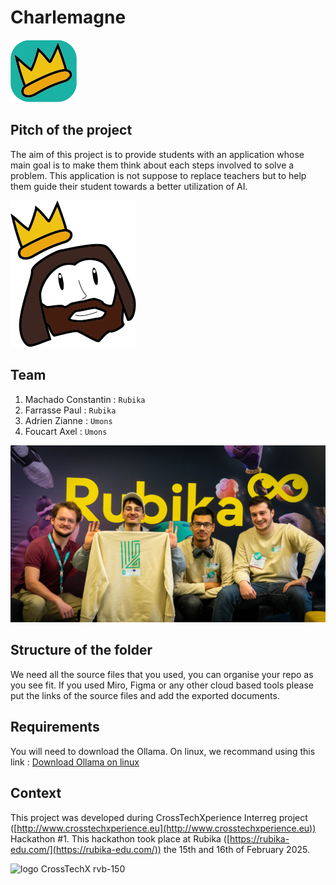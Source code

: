 # Charlemagne
![alt text](./assets/logo_charlemagne.png)


## Pitch of the project

The aim of this project is to provide students with an application whose main goal is to make them think about each steps involved to solve a problem. This application is not suppose to replace teachers but to help them guide their student towards a better utilization of AI.


![alt text](./assets/mascott.png)

## Team


1. Machado Constantin : `Rubika`
2. Farrasse Paul : `Rubika`
3. Adrien Zianne : `Umons`
3. Foucart Axel : `Umons`

![alt text](./assets/GroupPicture.jpg)

## Structure of the folder

We need all the source files that you used, you can organise your repo as you see fit.
If you used Miro, Figma or any other cloud based tools please put the links of the source files and add the exported documents.

## Requirements

You will need to download the Ollama. 
On linux, we recommand using this link : [Download Ollama on linux](https://ollama.com/download)

## Context

This project was developed during CrossTechXperience Interreg project ([http://www.crosstechxperience.eu](http://www.crosstechxperience.eu)) Hackathon #1.
This hackathon took place at Rubika ([https://rubika-edu.com/](https://rubika-edu.com/)) the 15th and 16th of February 2025.


![logo CrossTechX rvb-150](https://github.com/user-attachments/assets/b2c622b3-c234-462a-a646-c7f3380c91bd)


